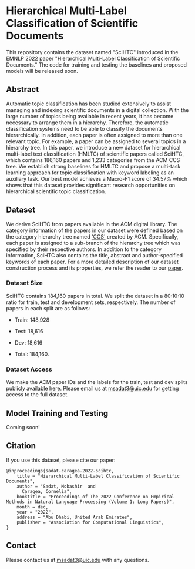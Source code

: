 # Hierarchical Multi-Label Classification of Scientific Documents
This repository contains the dataset named "SciHTC" introduced in the EMNLP 2022 paper "Hierarchical Multi-Label Classification of Scientific Documents." The code for training and testing the baselines and proposed models will be released soon.

## Abstract
Automatic topic classification has been studied extensively to assist managing and indexing scientific documents in a digital collection. With the large number of topics being available in recent years, it has become necessary to arrange them in a hierarchy. Therefore, the automatic classification systems need to be able to classify the documents hierarchically. In addition, each paper is often assigned to more than one relevant topic. For example, a paper can be assigned to several topics in a hierarchy tree. In this paper, we introduce a new dataset for hierarchical multi-label text classification (HMLTC) of scientific papers called SciHTC, which contains 186,160 papers and 1,233 categories from the ACM CCS tree. We establish strong baselines for HMLTC and propose a multi-task learning approach for topic classification with keyword labeling as an auxiliary task. Our best model achieves a Macro-F1 score of 34.57% which shows that this dataset provides significant research opportunities on hierarchical scientific topic classification.

## Dataset
We derive SciHTC from papers available in the ACM digital library. The category information of the papers in our dataset were defined based on the category hierarchy tree named ['CCS'](https://dl.acm.org/ccs) created by ACM. Specifically, each paper is assigned to a sub-branch of the hierarchy tree which was specified by their respective authors. In addition to the category information, SciHTC also contains the title, abstract and author-specified keywords of each paper. For a more detailed description of our dataset construction process and its properties, we refer the reader to our [paper](https://arxiv.org/pdf/2211.02810.pdf). 

### Dataset Size
SciHTC contains 184,160 papers in total. We split the dataset in a 80:10:10 ratio for train, test and development sets, respectively. The number of papers in each split are as follows:
  * Train: 148,928 

  * Test: 18,616

  * Dev: 18,616 

  * Total: 184,160.


### Dataset Access
We make the ACM paper IDs and the labels for the train, test and dev splits publicly available [here](https://drive.google.com/drive/folders/1uRh5A-GpFRxA_QLzgN_D-y8G5j6JpZPJ?usp=sharing). Please email us at msadat3@uic.edu for getting access to the full dataset.


## Model Training and Testing
Coming soon!

## Citation
If you use this dataset, please cite our paper:

```
@inproceedings{sadat-caragea-2022-scihtc,
    title = "Hierarchical Multi-Label Classification of Scientific Documents",
    author = "Sadat, Mobashir  and
      Caragea, Cornelia",
    booktitle = "Proceedings of The 2022 Conference on Empirical Methods in Natural Language Processing (Volume 1: Long Papers)",
    month = dec,
    year = "2022",
    address = "Abu Dhabi, United Arab Emirates",
    publisher = "Association for Computational Linguistics",
}
```

## Contact
Please contact us at msadat3@uic.edu with any questions.
